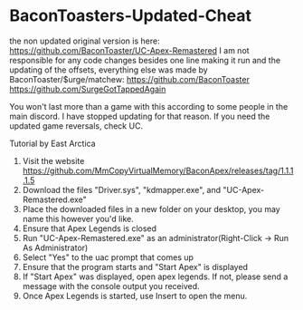 # BaconToasters-Updated-Cheat
the non updated original version is here: https://github.com/BaconToaster/UC-Apex-Remastered
I am not responsible for any code changes besides one line making it run and the updating of the offsets, everything else was made by BaconToaster/$urge/matchew:
https://github.com/BaconToaster
https://github.com/SurgeGotTappedAgain

You won't last more than a game with this according to some people in the main discord. I have stopped updating for that reason. If you need the updated game reversals, check UC.

Tutorial by East Arctica
1. Visit the website https://github.com/MmCopyVirtualMemory/BaconApex/releases/tag/1.1.1.1.5
2. Download the files "Driver.sys", "kdmapper.exe", and "UC-Apex-Remastered.exe"
3. Place the downloaded files in a new folder on your desktop, you may name this however you'd like.
4. Ensure that Apex Legends is closed
5. Run "UC-Apex-Remastered.exe" as an administrator(Right-Click -> Run As Administrator)
6. Select "Yes" to the uac prompt that comes up
7. Ensure that the program starts and "Start Apex" is displayed
8. If "Start Apex" was displayed, open apex legends. If not, please send a message with the console output you received.
9. Once Apex Legends is started, use Insert to open the menu.
